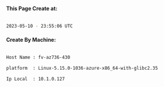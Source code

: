 
   
#### This Page Create at:

```bash

2023-05-10 - 23:55:06 UTC

```

#### Create By Machine:

```bash

Host Name : fv-az736-430

platform  : Linux-5.15.0-1036-azure-x86_64-with-glibc2.35

Ip Local  : 10.1.0.127

```


